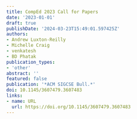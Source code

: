 ```yaml
---
title: CompEd 2023 Call for Papers
date: '2023-01-01'
draft: true
publishDate: '2024-03-23T15:49:01.597425Z'
authors:
- Andrew Luxton-Reilly
- Michelle Craig
- venkatesh
- BD Phatak
publication_types:
- 'other'
abstract: ''
featured: false
publication: '*ACM SIGCSE Bull.*'
doi: 10.1145/3607479.3607483
links:
- name: URL
  url: https://doi.org/10.1145/3607479.3607483
---
```


